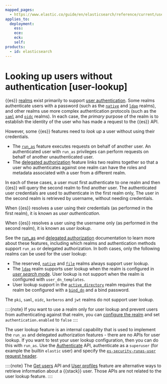 ```yaml
---
mapped_pages:
  - https://www.elastic.co/guide/en/elasticsearch/reference/current/user-lookup.html
applies_to:
  deployment:
    ess:
    ece:
    eck:
    self:
products:
  - id: elasticsearch
---
```


# Looking up users without authentication [user-lookup]

{{es}} [realms](authentication-realms.md) exist primarily to support [user authentication](user-authentication.md). Some realms authenticate users with a password (such as the [`native`](native.md) and [`ldap`](ldap.md) realms), and other realms use more complex authentication protocols (such as the [`saml`](saml.md) and [`oidc`](openid-connect.md) realms). In each case, the *primary* purpose of the realm is to establish the identity of the user who has made a request to the {{es}} API.

However, some {{es}} features need to *look up* a user without using their credentials.

* The [`run_as`](submitting-requests-on-behalf-of-other-users.md) feature executes requests on behalf of another user. An authenticated user with `run_as` privileges can perform requests on behalf of another unauthenticated user.
* The [delegated authorization](realm-chains.md#authorization_realms) feature links two realms together so that a user who authenticates against one realm can have the roles and metadata associated with a user from a different realm.

In each of these cases, a user must first authenticate to one realm and then {{es}} will query the second realm to find another user. The authenticated user credentials are used to authenticate in the first realm only, The user in the second realm is retrieved by username, without needing credentials.

When {{es}} resolves a user using their credentials (as performed in the first realm), it is known as *user authentication*.

When {{es}} resolves a user using the username only (as performed in the second realm), it is known as *user lookup*.

See the [run_as](submitting-requests-on-behalf-of-other-users.md) and [delegated authorization](realm-chains.md#authorization_realms) documentation to learn more about these features, including which realms and authentication methods support `run_as` or delegated authorization. In both cases, only the following realms can be used for the user lookup:

* The reserved, [`native`](native.md) and [`file`](file-based.md) realms always support user lookup.
* The [`ldap`](ldap.md) realm supports user lookup when the realm is configured in [*user search* mode](ldap.md#ldap-realm-configuration). User lookup is not support when the realm is configured with `user_dn_templates`.
* User lookup support in the [`active_directory`](active-directory.md) realm requires that the realm be configured with a [`bind_dn`](elasticsearch://reference/elasticsearch/configuration-reference/security-settings.md#ref-ad-settings) and a bind password.

The `pki`, `saml`, `oidc`, `kerberos` and `jwt` realms do not support user lookup.

::::{note}
If you want to use a realm only for user lookup and prevent users from authenticating against that realm, you can [configure the realm](elasticsearch://reference/elasticsearch/configuration-reference/security-settings.md#ref-realm-settings) and set `authentication.enabled` to `false`
::::


The user lookup feature is an internal capability that is used to implement the `run_as` and delegated authorization features - there are no APIs for user lookup. If you want to test your user lookup configuration, then you can do this with `run_as`. Use the [Authenticate](https://www.elastic.co/docs/api/doc/elasticsearch/operation/operation-security-authenticate) API, authenticate as a `superuser` (for example the builtin `elastic` user) and specify the [`es-security-runas-user` request header](submitting-requests-on-behalf-of-other-users.md).

::::{note}
The [Get users](https://www.elastic.co/docs/api/doc/elasticsearch/operation/operation-security-get-user) API and [User profiles](user-profiles.md) feature are alternative ways to retrieve information about a {{stack}} user. Those APIs are not related to the user lookup feature.
::::


